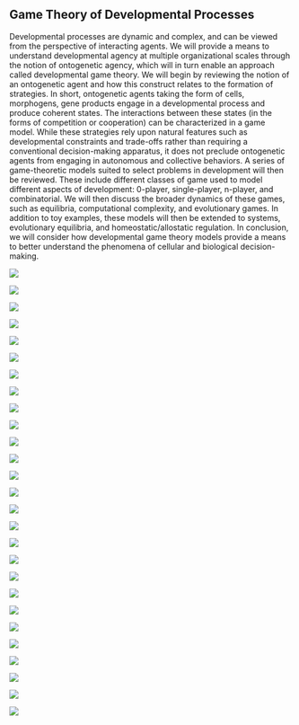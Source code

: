 ## Game Theory of Developmental Processes

Developmental processes are dynamic and complex, and can be viewed from the perspective of interacting agents. We will provide a means to understand developmental agency at multiple organizational scales through the notion of ontogenetic agency, which will in turn enable an approach called developmental game theory. We will begin by reviewing the notion of an ontogenetic agent and how this construct relates to the formation of strategies. In short, ontogenetic agents taking the form of cells, morphogens, gene products engage in a developmental process and produce coherent states. The interactions between these states (in the forms of competition or cooperation) can be characterized in a game model. While these strategies rely upon natural features such as developmental constraints and trade-offs rather than requiring a conventional decision-making apparatus, it does not preclude ontogenetic agents from engaging in autonomous and collective behaviors. A series of game-theoretic models suited to select problems in development will then be reviewed. These include different classes of game used to model different aspects of development: 0-player, single-player, n-player, and combinatorial. We will then discuss the broader dynamics of these games, such as equilibria, computational complexity, and evolutionary games. In addition to toy examples, these models will then be extended to systems, evolutionary equilibria, and homeostatic/allostatic regulation. In conclusion, we will consider how developmental game theory models provide a means to better understand the phenomena of cellular and biological decision-making.

<P>
  <IMG SRC = "https://github.com/devoworm/Dynamics-Days/blob/main/Media%20Assets/Slide1.png">
</P>
<P>
  <IMG SRC = "https://github.com/devoworm/Dynamics-Days/blob/main/Media%20Assets/Slide2.png">
</P>
<P>
  <IMG SRC = "https://github.com/devoworm/Dynamics-Days/blob/main/Media%20Assets/Slide3.png">
</P>
<P>
  <IMG SRC = "https://github.com/devoworm/Dynamics-Days/blob/main/Media%20Assets/Slide4.png">
</P>
<P>
  <IMG SRC = "https://github.com/devoworm/Dynamics-Days/blob/main/Media%20Assets/Slide5.png">
</P>
<P>
  <IMG SRC = "https://github.com/devoworm/Dynamics-Days/blob/main/Media%20Assets/Slide6.png">
</P>
<P>
  <IMG SRC = "https://github.com/devoworm/Dynamics-Days/blob/main/Media%20Assets/Slide7.png">
</P>
<P>
  <IMG SRC = "https://github.com/devoworm/Dynamics-Days/blob/main/Media%20Assets/Slide8.png">
</P>
<P>
  <IMG SRC = "https://github.com/devoworm/Dynamics-Days/blob/main/Media%20Assets/Slide9.png">
</P>
<P>
  <IMG SRC = "https://github.com/devoworm/Dynamics-Days/blob/main/Media%20Assets/Slide10.png">
</P>
<P>
  <IMG SRC = "https://github.com/devoworm/Dynamics-Days/blob/main/Media%20Assets/Slide11.png">
</P>
<P>
  <IMG SRC = "https://github.com/devoworm/Dynamics-Days/blob/main/Media%20Assets/Slide12.png">
</P>
<P>
  <IMG SRC = "https://github.com/devoworm/Dynamics-Days/blob/main/Media%20Assets/Slide13.png">
</P>
<P>
  <IMG SRC = "https://github.com/devoworm/Dynamics-Days/blob/main/Media%20Assets/Slide14.png">
</P>
<P>
  <IMG SRC = "https://github.com/devoworm/Dynamics-Days/blob/main/Media%20Assets/Slide15.png">
</P>
<P>
  <IMG SRC = "https://github.com/devoworm/Dynamics-Days/blob/main/Media%20Assets/Slide16.png">
</P>
<P>
  <IMG SRC = "https://github.com/devoworm/Dynamics-Days/blob/main/Media%20Assets/Slide17.png">
</P>
<P>
  <IMG SRC = "https://github.com/devoworm/Dynamics-Days/blob/main/Media%20Assets/Slide18.png">
</P>
<P>
  <IMG SRC = "https://github.com/devoworm/Dynamics-Days/blob/main/Media%20Assets/Slide19.png">
</P>
<P>
  <IMG SRC = "https://github.com/devoworm/Dynamics-Days/blob/main/Media%20Assets/Slide20.png">
</P>
<P>
  <IMG SRC = "https://github.com/devoworm/Dynamics-Days/blob/main/Media%20Assets/Slide21.png">
</P>
<P>
  <IMG SRC = "https://github.com/devoworm/Dynamics-Days/blob/main/Media%20Assets/Slide22.png">
</P>
<P>
  <IMG SRC = "https://github.com/devoworm/Dynamics-Days/blob/main/Media%20Assets/Slide23.png">
</P>
<P>
  <IMG SRC = "https://github.com/devoworm/Dynamics-Days/blob/main/Media%20Assets/Slide24.png">
</P>
<P>
  <IMG SRC = "https://github.com/devoworm/Dynamics-Days/blob/main/Media%20Assets/Slide25.png">
</P>
<P>
  <IMG SRC = "https://github.com/devoworm/Dynamics-Days/blob/main/Media%20Assets/Slide26.png">
</P>
<P>
  <IMG SRC = "https://github.com/devoworm/Dynamics-Days/blob/main/Media%20Assets/Slide27.png">
</P>
